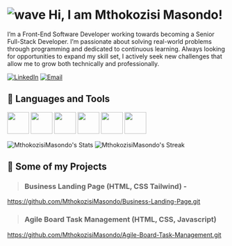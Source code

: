 # ![wave](https://github.com/user-attachments/assets/cf857b1e-a676-4aa0-8f0b-ea167dc06509) Hi, I am Mthokozisi Masondo!

I’m a Front-End Software Developer working towards becoming a Senior Full-Stack Developer. I’m passionate about solving real-world problems through programming and dedicated to continuous learning. Always looking for opportunities to expand my skill set, I actively seek new challenges that allow me to grow both technically and professionally.

[![LinkedIn](https://img.shields.io/badge/LinkedIn-0077B5?style=for-the-badge&logo=linkedin&logoColor=white)](https://www.linkedin.com/in/mthokozisi-masondo-229219318/) [![Email](https://img.shields.io/badge/Gmail-D14836?style=for-the-badge&logo=gmail&logoColor=white)](mailto:m.masondo2001@gmail,com)

## 🧰 Languages and Tools
<p align="left">
<img src= "https://user-images.githubusercontent.com/25181517/192158954-f88b5814-d510-4564-b285-dff7d6400dad.png" width="50"> 
<img src= "https://user-images.githubusercontent.com/25181517/183898674-75a4a1b1-f960-4ea9-abcb-637170a00a75.png" width="50">
<img src= "https://user-images.githubusercontent.com/25181517/202896760-337261ed-ee92-4979-84c4-d4b829c7355d.png" width="50">
<img src= "https://user-images.githubusercontent.com/25181517/117447155-6a868a00-af3d-11eb-9cfe-245df15c9f3f.png" width="50">
<img src= "https://user-images.githubusercontent.com/25181517/192108891-d86b6220-e232-423a-bf5f-90903e6887c3.png" width="50">
<img src= "https://user-images.githubusercontent.com/25181517/192108372-f71d70ac-7ae6-4c0d-8395-51d8870c2ef0.png" width="50">
</p>

![MthokozisiMasondo's Stats](https://github-readme-stats.vercel.app/api?username=MthokozisiMasondo&theme=vue-dark&show_icons=true&hide_border=false&count_private=true)
![MthokozisiMasondo's Streak](https://github-readme-streak-stats.herokuapp.com/?user=MthokozisiMasondo&theme=vue-dark&hide_border=false)

## 📁 Some of my Projects

> ### Business Landing Page (HTML, CSS Tailwind) -

https://github.com/MthokozisiMasondo/Business-Landing-Page.git


> ### Agile Board Task Management (HTML, CSS, Javascript)

https://github.com/MthokozisiMasondo/Agile-Board-Task-Management.git
